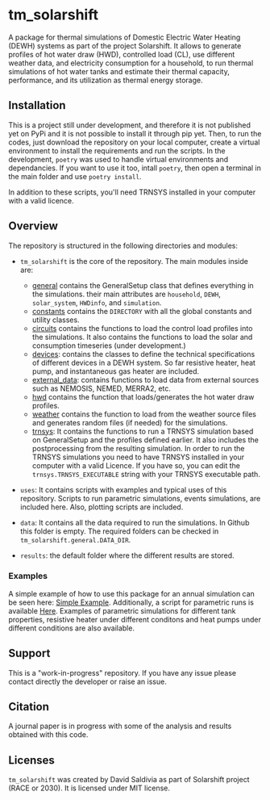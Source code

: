 # tm_solarshift

A package for thermal simulations of Domestic Electric Water Heating (DEWH) systems as part of the project Solarshift. It allows to generate profiles of hot water draw (HWD), controlled load (CL), use different weather data, and electricity consumption for a household, to run thermal simulations of hot water tanks and estimate their thermal capacity, performance, and its utilization as thermal energy storage.

## Installation
This is a project still under development, and therefore it is not published yet on PyPi and it is not possible to install it through pip yet. Then, to run the codes, just download the repository on your local computer, create a virtual environment to install the requirements and run the scripts.
In the development, `poetry` was used to handle virtual environments and dependancies. If you want to use it too, intall `poetry`, then open a terminal in the main folder and use `poetry install`.

In addition to these scripts, you'll need TRNSYS installed in your computer with a valid licence.

## Overview

The repository is structured in the following directories and modules:
- `tm_solarshift` is the core of the repository. The main modules inside are:
    - [general](tm_solarshift/general.py) contains the GeneralSetup class that defines everything in the simulations. their main attributes are `household`, `DEWH`, `solar_system`, `HWDinfo`, and `simulation`.
    - [constants](tm_solarshift/constants.py) contains the `DIRECTORY` with all the global constants and utility classes.
    - [circuits](tm_solarshift/circuits.py) contains the functions to load the control load profiles into the simulations. It also contains the functions to load the solar and consumption timeseries (under development.)
    - [devices](tm_solarshift/devices.py): contains the classes to define the technical specifications of different devices in a DEWH system. So far resistive heater, heat pump, and instantaneous gas heater are included.
    - [external_data](tm_solarshift/external_data.py): contains functions to load data from external sources such as NEMOSIS, NEMED, MERRA2, etc.
    - [hwd](tm_solarshift/hwd.py) contains the function that loads/generates the hot water draw profiles.
    - [weather](tm_solarshift/weather.py) contains the function to load from the weather source files and generates random files (if needed) for the simulations.
    - [trnsys](tm_solarshift/trnsys.py): It contains the functions to run a TRNSYS simulation based on GeneralSetup and the profiles defined earlier. It also includes the postprocessing from the resulting simulation. In order to run the TRNSYS simulations you need to have TRNSYS installed in your computer with a valid Licence. If you have so, you can edit the `trnsys.TRNSYS_EXECUTABLE` string with your TRNSYS executable path.

- `uses`: It contains scripts with examples and typical uses of this repository. Scripts to run parametric simulations, events simulations, are included here. Also, plotting scripts are included.
- `data`: It contains all the data required to run the simulations. In Github this folder is empty. The required folders can be checked in `tm_solarshift.general.DATA_DIR`.
- `results`: the default folder where the different results are stored.


### Examples
A simple example of how to use this package for an annual simulation can be seen here: [Simple Example](uses/simple_example.py).
Additionally, a script for parametric runs is available [Here](uses/TL_parametric.py). Examples of parametric simulations for different tank properties, resistive heater under different conditons and heat pumps under different conditions are also available.

## Support
This is a "work-in-progress" repository. If you have any issue please contact directly the developer or raise an issue.


## Citation

A journal paper is in progress with some of the analysis and results obtained with this code.

## Licenses
`tm_solarshift` was created by David Saldivia as part of Solarshift project (RACE or 2030). It is licensed under MIT license.
